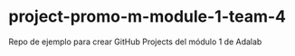 # project-promo-m-module-1-team-4
Repo de ejemplo para crear GitHub Projects del módulo 1 de Adalab
